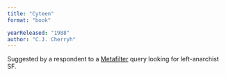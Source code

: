 ```yaml
---
title: "Cyteen"
format: "book"

yearReleased: "1988"
author: "C.J. Cherryh"
---
```

Suggested by a respondent to a <a href="http://ask.metafilter.com/256904/No-More-Culture-Books-left-what-other-SF-is-like-Iain-Banks"> Metafilter</a> query looking for left-anarchist SF.
 